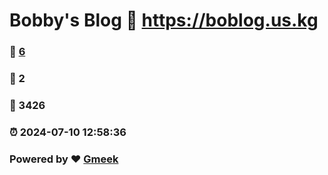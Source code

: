 # Bobby's Blog :link: https://boblog.us.kg
### :page_facing_up: [6](https://boblog.us.kg/tag.html) 
### :speech_balloon: 2 
### :hibiscus: 3426 
### :alarm_clock: 2024-07-10 12:58:36 
### Powered by :heart: [Gmeek](https://github.com/Meekdai/Gmeek)
